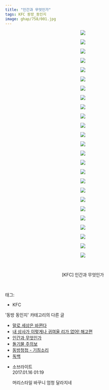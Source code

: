 ```yaml
---
title: "인간과 무엇인가"
tags: KFC 동방_동인지
image: ghap/758/001.jpg
---
```

<div class="article">
<p style="text-align: center; clear: none; float: none;"><img src="{{ site.nasurl }}/ghap/758/001.jpg"/></p>
<p style="text-align: center; clear: none; float: none;"><img src="{{ site.nasurl }}/ghap/758/002.jpg"/></p>
<p style="text-align: center; clear: none; float: none;"><img src="{{ site.nasurl }}/ghap/758/003.jpg"/></p>
<p style="text-align: center; clear: none; float: none;"><img src="{{ site.nasurl }}/ghap/758/004.jpg"/></p>
<p style="text-align: center; clear: none; float: none;"><img src="{{ site.nasurl }}/ghap/758/005.jpg"/></p>
<p style="text-align: center; clear: none; float: none;"><img src="{{ site.nasurl }}/ghap/758/006.jpg"/></p>
<p style="text-align: center; clear: none; float: none;"><img src="{{ site.nasurl }}/ghap/758/007.jpg"/></p>
<p style="text-align: center; clear: none; float: none;"><img src="{{ site.nasurl }}/ghap/758/008.jpg"/></p>
<p style="text-align: center; clear: none; float: none;"><img src="{{ site.nasurl }}/ghap/758/009.jpg"/></p>
<p style="text-align: center; clear: none; float: none;"><img src="{{ site.nasurl }}/ghap/758/010.jpg"/></p>
<p style="text-align: center; clear: none; float: none;"><img src="{{ site.nasurl }}/ghap/758/011.jpg"/></p>
<p style="text-align: center; clear: none; float: none;"><img src="{{ site.nasurl }}/ghap/758/012.jpg"/></p>
<p style="text-align: center; clear: none; float: none;"><img src="{{ site.nasurl }}/ghap/758/013.jpg"/></p>
<p style="text-align: center; clear: none; float: none;"><img src="{{ site.nasurl }}/ghap/758/014.jpg"/></p>
<p style="text-align: center; clear: none; float: none;"><img src="{{ site.nasurl }}/ghap/758/015.jpg"/></p>
<p style="text-align: center; clear: none; float: none;"><img src="{{ site.nasurl }}/ghap/758/016.jpg"/></p>
<p style="text-align: center; clear: none; float: none;"><img src="{{ site.nasurl }}/ghap/758/017.jpg"/></p>
<p style="text-align: center; clear: none; float: none;"><img src="{{ site.nasurl }}/ghap/758/018.jpg"/></p>
<p style="text-align: center; clear: none; float: none;"><img src="{{ site.nasurl }}/ghap/758/019.jpg"/></p>
<p style="text-align: center; clear: none; float: none;"><img src="{{ site.nasurl }}/ghap/758/020.jpg"/></p>
<p style="text-align: center; clear: none; float: none;"><img src="{{ site.nasurl }}/ghap/758/021.jpg"/></p>
<p style="text-align: center; clear: none; float: none;"><img src="{{ site.nasurl }}/ghap/758/022.jpg"/></p>
<p style="text-align: center; clear: none; float: none;"><img src="{{ site.nasurl }}/ghap/758/023.jpg"/></p>
<p style="text-align: center; clear: none; float: none;"><img src="{{ site.nasurl }}/ghap/758/024.jpg"/></p>
<p style="text-align: center; clear: none; float: none;"><img src="{{ site.nasurl }}/ghap/758/025.jpg"/></p>
<p style="text-align: center; clear: none; float: none;"><br/></p>
<p style="text-align: center; clear: none; float: none;">[KFC] 인간과 무엇인가</p>
<p><br/></p>
</div><div class="tagTrail">
<p>태그: </p>
<ul>
<li>KFC</li>
</ul>
</div><div class="another">
<p>'동방 동인지' 카테고리의 다른 글</p>
<ul>
<li><a href="/2016-07-08-ghap_760">말로 세상은 바뀐다</a></li>
<li><a href="/2016-07-08-ghap_759">내 상사가 이렇게나 귀여울 리가 없어! 해고편</a></li>
<li><a href="/2016-07-08-ghap_758">인간과 무엇인가</a></li>
<li><a href="/2016-07-08-ghap_757">돌기물 주의보</a></li>
<li><a href="/2016-07-08-ghap_756">동방청첩 - 기침소리</a></li>
<li><a href="/2016-07-08-ghap_755">독백</a></li>
</ul>
</div><div class="cb_module cb_fluid">
<div class="cb_wrt cb_profile">
<div class="comment">
<ul>
<li class="cb_thumb_off" id="comment14892669">
<div class="cb_comment_area">
<div class="cb_info_area">
<div class="cb_section">
<span class="cb_nick_name">소브라이트</span>
</div>
<div class="cb_section">
<span class="cb_date">2017.01.16 01:19 </span>
</div>
</div>
<div class="cb_dsc_comment">
<p class="cb_dsc">
											머리스타일 바꾸니 엄청 달라지네
										</p>
</div>
</div></li>
</ul>
</div>
</div><!-- commentList close -->
</div>